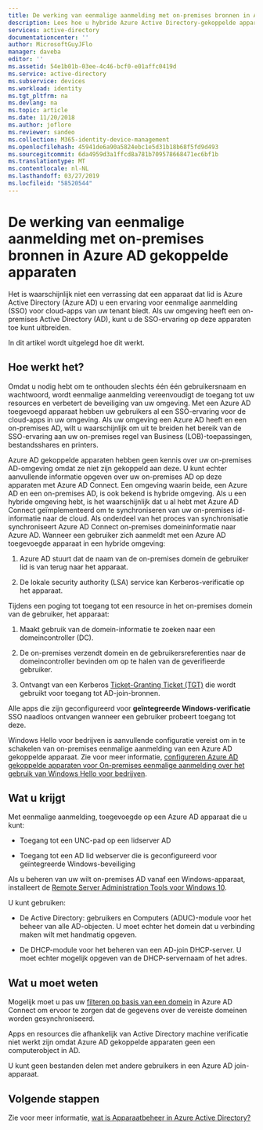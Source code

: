 ```yaml
---
title: De werking van eenmalige aanmelding met on-premises bronnen in Azure AD gekoppelde apparaten | Microsoft Docs
description: Lees hoe u hybride Azure Active Directory-gekoppelde apparaten kunt configureren.
services: active-directory
documentationcenter: ''
author: MicrosoftGuyJFlo
manager: daveba
editor: ''
ms.assetid: 54e1b01b-03ee-4c46-bcf0-e01affc0419d
ms.service: active-directory
ms.subservice: devices
ms.workload: identity
ms.tgt_pltfrm: na
ms.devlang: na
ms.topic: article
ms.date: 11/20/2018
ms.author: joflore
ms.reviewer: sandeo
ms.collection: M365-identity-device-management
ms.openlocfilehash: 45941de6a90a5824ebc1e5d31b18b68f5fd9d493
ms.sourcegitcommit: 6da4959d3a1ffcd8a781b709578668471ec6bf1b
ms.translationtype: MT
ms.contentlocale: nl-NL
ms.lasthandoff: 03/27/2019
ms.locfileid: "58520544"
---
```

# <a name="how-sso-to-on-premises-resources-works-on-azure-ad-joined-devices"></a>De werking van eenmalige aanmelding met on-premises bronnen in Azure AD gekoppelde apparaten

Het is waarschijnlijk niet een verrassing dat een apparaat dat lid is Azure Active Directory (Azure AD) u een ervaring voor eenmalige aanmelding (SSO) voor cloud-apps van uw tenant biedt. Als uw omgeving heeft een on-premises Active Directory (AD), kunt u de SSO-ervaring op deze apparaten toe kunt uitbreiden.

In dit artikel wordt uitgelegd hoe dit werkt.

## <a name="how-it-works"></a>Hoe werkt het? 

Omdat u nodig hebt om te onthouden slechts één één gebruikersnaam en wachtwoord, wordt eenmalige aanmelding vereenvoudigt de toegang tot uw resources en verbetert de beveiliging van uw omgeving. Met een Azure AD toegevoegd apparaat hebben uw gebruikers al een SSO-ervaring voor de cloud-apps in uw omgeving. Als uw omgeving een Azure AD heeft en een on-premises AD, wilt u waarschijnlijk om uit te breiden het bereik van de SSO-ervaring aan uw on-premises regel van Business (LOB)-toepassingen, bestandsshares en printers.  


Azure AD gekoppelde apparaten hebben geen kennis over uw on-premises AD-omgeving omdat ze niet zijn gekoppeld aan deze. U kunt echter aanvullende informatie opgeven over uw on-premises AD op deze apparaten met Azure AD Connect.
Een omgeving waarin beide, een Azure AD en een on-premises AD, is ook bekend is hybride omgeving. Als u een hybride omgeving hebt, is het waarschijnlijk dat u al hebt met Azure AD Connect geïmplementeerd om te synchroniseren van uw on-premises id-informatie naar de cloud. Als onderdeel van het proces van synchronisatie synchroniseert Azure AD Connect on-premises domeininformatie naar Azure AD. Wanneer een gebruiker zich aanmeldt met een Azure AD toegevoegde apparaat in een hybride omgeving:

1. Azure AD stuurt dat de naam van de on-premises domein de gebruiker lid is van terug naar het apparaat. 

2. De lokale security authority (LSA) service kan Kerberos-verificatie op het apparaat.

Tijdens een poging tot toegang tot een resource in het on-premises domein van de gebruiker, het apparaat:

1. Maakt gebruik van de domein-informatie te zoeken naar een domeincontroller (DC). 

2. De on-premises verzendt domein en de gebruikersreferenties naar de domeincontroller bevinden om op te halen van de geverifieerde gebruiker.

3. Ontvangt van een Kerberos [Ticket-Granting Ticket (TGT)](https://docs.microsoft.com/windows/desktop/secauthn/ticket-granting-tickets) die wordt gebruikt voor toegang tot AD-join-bronnen.

Alle apps die zijn geconfigureerd voor **geïntegreerde Windows-verificatie** SSO naadloos ontvangen wanneer een gebruiker probeert toegang tot deze.  

Windows Hello voor bedrijven is aanvullende configuratie vereist om in te schakelen van on-premises eenmalige aanmelding van een Azure AD gekoppelde apparaat. Zie voor meer informatie, [configureren Azure AD gekoppelde apparaten voor On-premises eenmalige aanmelding over het gebruik van Windows Hello voor bedrijven](https://docs.microsoft.com/windows/security/identity-protection/hello-for-business/hello-hybrid-aadj-sso-base). 

## <a name="what-you-get"></a>Wat u krijgt

Met eenmalige aanmelding, toegevoegde op een Azure AD apparaat die u kunt: 

- Toegang tot een UNC-pad op een lidserver AD

- Toegang tot een AD lid webserver die is geconfigureerd voor geïntegreerde Windows-beveiliging 



Als u beheren van uw wilt on-premises AD vanaf een Windows-apparaat, installeert de [Remote Server Administration Tools voor Windows 10](https://www.microsoft.com/en-us/download/details.aspx?id=45520).

U kunt gebruiken:

- De Active Directory: gebruikers en Computers (ADUC)-module voor het beheer van alle AD-objecten. U moet echter het domein dat u verbinding maken wilt met handmatig opgeven.

- De DHCP-module voor het beheren van een AD-join DHCP-server. U moet echter mogelijk opgeven van de DHCP-servernaam of het adres.

 
## <a name="what-you-should-know"></a>Wat u moet weten

Mogelijk moet u pas uw [filteren op basis van een domein](../hybrid/how-to-connect-sync-configure-filtering.md#domain-based-filtering) in Azure AD Connect om ervoor te zorgen dat de gegevens over de vereiste domeinen worden gesynchroniseerd.

Apps en resources die afhankelijk van Active Directory machine verificatie niet werkt zijn omdat Azure AD gekoppelde apparaten geen een computerobject in AD. 

U kunt geen bestanden delen met andere gebruikers in een Azure AD join-apparaat.

## <a name="next-steps"></a>Volgende stappen

Zie voor meer informatie, [wat is Apparaatbeheer in Azure Active Directory?](overview.md) 
